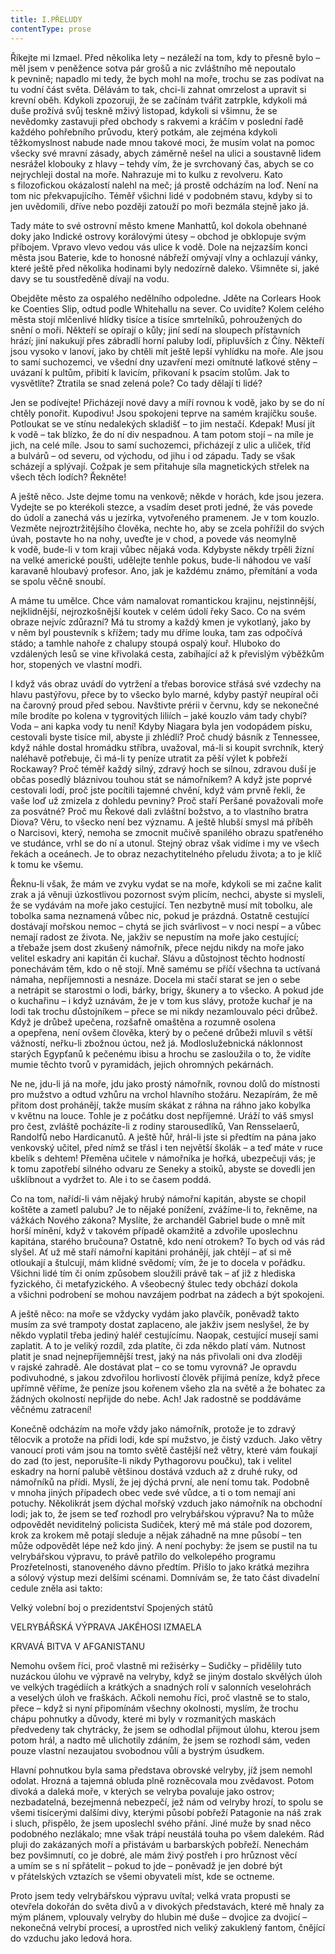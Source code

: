```yaml
---
title: I.PŘELUDY
contentType: prose
---
```


Říkejte mi Izmael. Před několika lety – nezáleží na tom, kdy to přesně bylo – měl jsem v peněžence sotva pár grošů a nic zvláštního mě nepoutalo k pevnině; napadlo mi tedy, že bych mohl na moře, trochu se zas podívat na tu vodní část světa. Dělávám to tak, chci-li zahnat omrzelost a upravit si krevní oběh. Kdykoli zpozoruji, že se začínám tvářit zatrpkle, kdykoli má duše prožívá svůj teskně mživý listopad, kdykoli si všimnu, že se nevědomky zastavuji před obchody s rakvemi a kráčím v poslední řadě každého pohřebního průvodu, který potkám, ale zejména kdykoli těžkomyslnost nabude nade mnou takové moci, že musím volat na pomoc všecky své mravní zásady, abych záměrně nešel na ulici a soustavně lidem nesrážel klobouky z hlavy – tehdy vím, že je svrchovaný čas, abych se co nejrychleji dostal na moře. Nahrazuje mi to kulku z revolveru. Kato s filozofickou okázalostí nalehl na meč; já prostě odcházím na loď. Není na tom nic překvapujícího. Téměř všichni lidé v podobném stavu, kdyby si to jen uvědomili, dříve nebo později zatouží po moři bezmála stejně jako já.

Tady máte to své ostrovní město kmene Manhattů, kol dokola obehnané doky jako Indické ostrovy korálovými útesy – obchod je obklopuje svým příbojem. Vpravo vlevo vedou vás ulice k vodě. Dole na nejzazším konci města jsou Baterie, kde to honosné nábřeží omývají vlny a ochlazují vánky, které ještě před několika hodinami byly nedozírně daleko. Všimněte si, jaké davy se tu soustředěně dívají na vodu.

Obejděte město za ospalého nedělního odpoledne. Jděte na Corlears Hook ke Coenties Slip, odtud podle Whitehallu na sever. Co uvidíte? Kolem celého města stojí mlčenlivé hlídky tisíce a tisíce smrtelníků, pohroužených do snění o moři. Někteří se opírají o kůly; jiní sedí na sloupech přístavních hrází; jiní nakukují přes zábradlí horní paluby lodí, připluvších z Číny. Někteří jsou vysoko v lanoví, jako by chtěli mít ještě lepší vyhlídku na moře. Ale jsou to samí suchozemci, ve všední dny uzavření mezi omítnuté laťkové stěny – uvázaní k pultům, přibití k lavicím, přikovaní k psacím stolům. Jak to vysvětlíte? Ztratila se snad zelená pole? Co tady dělají ti lidé?

Jen se podívejte! Přicházejí nové davy a míří rovnou k vodě, jako by se do ní chtěly ponořit. Kupodivu! Jsou spokojeni teprve na samém krajíčku souše. Potloukat se ve stínu nedalekých skladišť – to jim nestačí. Kdepak! Musí jít k vodě – tak blízko, že do ní div nespadnou. A tam potom stojí – na míle je jich, na celé míle. Jsou to samí suchozemci, přicházejí z ulic a uliček, tříd a bulvárů – od severu, od východu, od jihu i od západu. Tady se však scházejí a splývají. Cožpak je sem přitahuje síla magnetických střelek na všech těch lodích? Řekněte!

A ještě něco. Jste dejme tomu na venkově; někde v horách, kde jsou jezera. Vydejte se po kterékoli stezce, a vsadím deset proti jedné, že vás povede do údolí a zanechá vás u jezírka, vytvořeného pramenem. Je v tom kouzlo. Vezměte nejroztržitějšího člověka, nechte ho, aby se zcela pohřížil do svých úvah, postavte ho na nohy, uveďte je v chod, a povede vás neomylně k vodě, bude-li v tom kraji vůbec nějaká voda. Kdybyste někdy trpěli žízní na velké americké poušti, udělejte tenhle pokus, bude-li náhodou ve vaší karavaně hloubavý profesor. Ano, jak je každému známo, přemítání a voda se spolu věčně snoubí.

A máme tu umělce. Chce vám namalovat romantickou krajinu, nejstinnější, nejklidnější, nejrozkošnější koutek v celém údolí řeky Saco. Co na svém obraze nejvíc zdůrazní? Má tu stromy a každý kmen je vykotlaný, jako by v něm byl poustevník s křížem; tady mu dříme louka, tam zas odpočívá stádo; a tamhle nahoře z chalupy stoupá ospalý kouř. Hluboko do vzdálených lesů se vine křivolaká cesta, zabíhající až k převislým výběžkům hor, stopených ve vlastní modři.

I když vás obraz uvádí do vytržení a třebas borovice střásá své vzdechy na hlavu pastýřovu, přece by to všecko bylo marné, kdyby pastýř neupíral oči na čarovný proud před sebou. Navštivte prérii v červnu, kdy se nekonečné míle brodíte po kolena v tygrovitých liliích – jaké kouzlo vám tady chybí? Voda – ani kapka vody tu není! Kdyby Niagara byla jen vodopádem písku, cestovali byste tisíce mil, abyste ji zhlédli? Proč chudý básník z Tennessee, když náhle dostal hromádku stříbra, uvažoval, má-li si koupit svrchník, který naléhavě potřebuje, či má-li ty peníze utratit za pěší výlet k pobřeží Rockaway? Proč téměř každý silný, zdravý hoch se silnou, zdravou duší je občas posedlý bláznivou touhou stát se námořníkem? A když jste poprvé cestovali lodí, proč jste pocítili tajemné chvění, když vám prvně řekli, že vaše loď už zmizela z dohledu pevniny? Proč staří Peršané považovali moře za posvátné? Proč mu Řekové dali zvláštní božstvo, a to vlastního bratra Diova? Věru, to všecko není bez významu. A ještě hlubší smysl má příběh o Narcisovi, který, nemoha se zmocnit mučivě spanilého obrazu spatřeného ve studánce, vrhl se do ní a utonul. Stejný obraz však vidíme i my ve všech řekách a oceánech. Je to obraz nezachytitelného přeludu života; a to je klíč k tomu ke všemu.

Řeknu-li však, že mám ve zvyku vydat se na moře, kdykoli se mi začne kalit zrak a já věnuji úzkostlivou pozornost svým plicím, nechci, abyste si mysleli, že se vydávám na moře jako cestující. Ten nezbytně musí mít tobolku, ale tobolka sama neznamená vůbec nic, pokud je prázdná. Ostatně cestující dostávají mořskou nemoc – chytá se jich svárlivost – v noci nespí – a vůbec nemají radost ze života. Ne, jakživ se nepustím na moře jako cestující; a třebaže jsem dost zkušený námořník, přece nejdu nikdy na moře jako velitel eskadry ani kapitán či kuchař. Slávu a důstojnost těchto hodností ponechávám těm, kdo o ně stojí. Mně samému se příčí všechna ta uctívaná námaha, nepříjemnosti a nesnáze. Docela mi stačí starat se jen o sebe a netrápit se starostmi o lodi, bárky, brigy, škunery a to všecko. A pokud jde o kuchařinu – i když uznávám, že je v tom kus slávy, protože kuchař je na lodi tak trochu důstojníkem – přece se mi nikdy nezamlouvalo péci drůbež. Když je drůbež upečena, rozšafně omaštěna a rozumně osolena a opepřena, není ovšem člověka, který by o pečené drůbeži mluvil s větší vážností, neřku-li zbožnou úctou, než já. Modloslužebnická náklonnost starých Egypťanů k pečenému ibisu a hrochu se zasloužila o to, že vidíte mumie těchto tvorů v pyramidách, jejich ohromných pekárnách.

Ne ne, jdu-li já na moře, jdu jako prostý námořník, rovnou dolů do místnosti pro mužstvo a odtud vzhůru na vrchol hlavního stožáru. Nezapírám, že mě přitom dost prohánějí, takže musím skákat z ráhna na ráhno jako kobylka v květnu na louce. Tohle je z počátku dost nepříjemné. Uráží to váš smysl pro čest, zvláště pocházíte-li z rodiny starousedlíků, Van Rensselaerů, Randolfů nebo Hardicanutů. A ještě hůř, hrál-li jste si předtím na pána jako venkovský učitel, před nímž se třásl i ten největší školák – a teď máte v ruce kbelík s dehtem! Přeměna učitele v námořníka je hořká, ubezpečuji vás; je k tomu zapotřebí silného odvaru ze Seneky a stoiků, abyste se dovedli jen ušklíbnout a vydržet to. Ale i to se časem poddá.

Co na tom, nařídí-li vám nějaký hrubý námořní kapitán, abyste se chopil koštěte a zametl palubu? Je to nějaké ponížení, zvážíme-li to, řekněme, na vážkách Nového zákona? Myslíte, že archanděl Gabriel bude o mně mít horší mínění, když v takovém případě okamžitě a zdvořile uposlechnu kapitána, starého bručouna? Ostatně, kdo není otrokem? To bych od vás rád slyšel. Ať už mě staří námořní kapitáni prohánějí, jak chtějí – ať si mě otloukají a štulcují, mám klidné svědomí; vím, že je to docela v pořádku. Všichni lidé tím či oním způsobem sloužili právě tak – ať již z hlediska fyzického, či metafyzického. A všeobecný štulec tedy obchází dokola a všichni podrobení se mohou navzájem podrbat na zádech a být spokojeni.

A ještě něco: na moře se vždycky vydám jako plavčík, poněvadž takto musím za své trampoty dostat zaplaceno, ale jakživ jsem neslyšel, že by někdo vyplatil třeba jediný haléř cestujícímu. Naopak, cestující musejí sami zaplatit. A to je veliký rozdíl, zda platíte, či zda někdo platí vám. Nutnost platit je snad nejnepříjemnější trest, jaký na nás přivolali oni dva zloději v rajské zahradě. Ale dostávat plat – co se tomu vyrovná? Je opravdu podivuhodné, s jakou zdvořilou horlivostí člověk přijímá peníze, když přece upřímně věříme, že peníze jsou kořenem všeho zla na světě a že bohatec za žádných okolností nepřijde do nebe. Ach! Jak radostně se poddáváme věčnému zatracení!

Konečně odcházím na moře vždy jako námořník, protože je to zdravý tělocvik a protože na přídi lodi, kde spí mužstvo, je čistý vzduch. Jako větry vanoucí proti vám jsou na tomto světě častější než větry, které vám foukají do zad (to jest, neporušíte-li nikdy Pythagorovu poučku), tak i velitel eskadry na horní palubě většinou dostává vzduch až z druhé ruky, od námořníků na přídi. Myslí, že jej dýchá první, ale není tomu tak. Podobně v mnoha jiných případech obec vede své vůdce, a ti o tom nemají ani potuchy. Několikrát jsem dýchal mořský vzduch jako námořník na obchodní lodi; jak to, že jsem se teď rozhodl pro velrybářskou výpravu? Na to může odpovědět neviditelný policista Sudiček, který mě má stále pod dozorem, krok za krokem mě potají sleduje a nějak záhadně na mne působí – ten může odpovědět lépe než kdo jiný. A není pochyby: že jsem se pustil na tu velrybářskou výpravu, to právě patřilo do velkolepého programu Prozřetelnosti, stanoveného dávno předtím. Přišlo to jako krátká mezihra a sólový výstup mezi delšími scénami. Domnívám se, že tato část divadelní cedule zněla asi takto:

Velký volební boj o prezidentství Spojených států

VELRYBÁŘSKÁ VÝPRAVA JAKÉHOSI IZMAELA

KRVAVÁ BITVA V AFGANISTANU

Nemohu ovšem říci, proč vlastně mi režisérky – Sudičky – přidělily tuto nuzáckou úlohu ve výpravě na velryby, když se jiným dostalo skvělých úloh ve velkých tragédiích a krátkých a snadných rolí v salonních veselohrách a veselých úloh ve fraškách. Ačkoli nemohu říci, proč vlastně se to stalo, přece – když si nyní připomínám všechny okolnosti, myslím, že trochu chápu pohnutky a důvody, které mi byly v rozmanitých maskách předvedeny tak chytrácky, že jsem se odhodlal přijmout úlohu, kterou jsem potom hrál, a nadto mě ulichotily zdáním, že jsem se rozhodl sám, veden pouze vlastní nezaujatou svobodnou vůlí a bystrým úsudkem.

Hlavní pohnutkou byla sama představa obrovské velryby, jíž jsem nemohl odolat. Hrozná a tajemná obluda plně rozněcovala mou zvědavost. Potom divoká a daleká moře, v kterých se velryba povaluje jako ostrov; nezbadatelná, bezejmenná nebezpečí, jež nám od velryby hrozí, to spolu se všemi tisícerými dalšími divy, kterými působí pobřeží Patagonie na náš zrak i sluch, přispělo, že jsem uposlechl svého přání. Jiné muže by snad něco podobného nezlákalo; mne však trápí neustálá touha po všem dalekém. Rád pluji do zakázaných moří a přistávám u barbarských pobřeží. Nenechám bez povšimnutí, co je dobré, ale mám živý postřeh i pro hrůznost věcí a umím se s ní spřátelit – pokud to jde – poněvadž je jen dobré být v přátelských vztazích se všemi obyvateli míst, kde se octneme.

Proto jsem tedy velrybářskou výpravu uvítal; velká vrata propusti se otevřela dokořán do světa divů a v divokých představách, které mě hnaly za mým plánem, vplouvaly velryby do hlubin mé duše – dvojice za dvojicí – nekonečná velrybí procesí, a uprostřed nich veliký zakuklený fantom, čnějící do vzduchu jako ledová hora.
